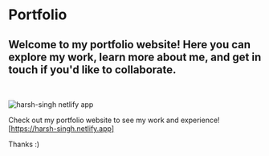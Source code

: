 # Portfolio
<h2>Welcome to my portfolio website! Here you can explore my work, learn more about me, and get in touch if you'd like to collaborate.</h2><br>

![harsh-singh netlify app](https://user-images.githubusercontent.com/45917950/223721035-48da342b-a680-461a-89c0-02980a03ef01.jpeg)


Check out my portfolio website to see my work and experience! [https://harsh-singh.netlify.app]

Thanks :)
